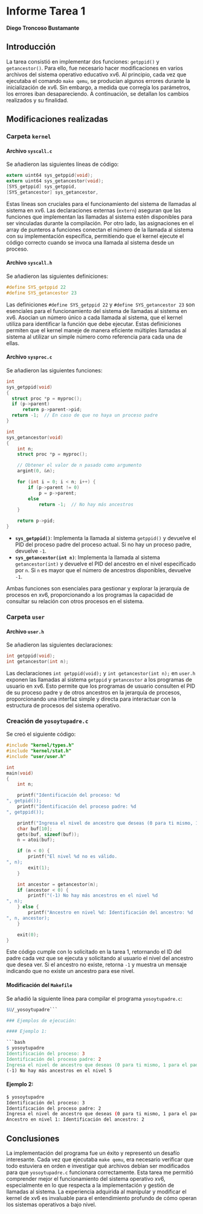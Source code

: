 
# Informe Tarea 1

**Diego Troncoso Bustamante**

## Introducción

La tarea consistió en implementar dos funciones: `getppid()` y `getancestor()`. Para ello, fue necesario hacer modificaciones en varios archivos del sistema operativo educativo xv6. Al principio, cada vez que ejecutaba el comando `make qemu`, se producían algunos errores durante la inicialización de xv6. Sin embargo, a medida que corregía los parámetros, los errores iban desapareciendo. A continuación, se detallan los cambios realizados y su finalidad.

## Modificaciones realizadas

### Carpeta `kernel`

#### Archivo `syscall.c`

Se añadieron las siguientes líneas de código:

```c
extern uint64 sys_getppid(void);      
extern uint64 sys_getancestor(void); 
[SYS_getppid] sys_getppid,       
[SYS_getancestor] sys_getancestor,
```

Estas líneas son cruciales para el funcionamiento del sistema de llamadas al sistema en xv6. Las declaraciones externas (`extern`) aseguran que las funciones que implementan las llamadas al sistema estén disponibles para ser vinculadas durante la compilación. Por otro lado, las asignaciones en el array de punteros a funciones conectan el número de la llamada al sistema con su implementación específica, permitiendo que el kernel ejecute el código correcto cuando se invoca una llamada al sistema desde un proceso.

#### Archivo `syscall.h`

Se añadieron las siguientes definiciones:

```c
#define SYS_getppid 22 
#define SYS_getancestor 23  
```

Las definiciones `#define SYS_getppid 22` y `#define SYS_getancestor 23` son esenciales para el funcionamiento del sistema de llamadas al sistema en xv6. Asocian un número único a cada llamada al sistema, que el kernel utiliza para identificar la función que debe ejecutar. Estas definiciones permiten que el kernel maneje de manera eficiente múltiples llamadas al sistema al utilizar un simple número como referencia para cada una de ellas.

#### Archivo `sysproc.c`

Se añadieron las siguientes funciones:

```c
int
sys_getppid(void)
{
  struct proc *p = myproc();
  if (p->parent)
      return p->parent->pid;
  return -1;  // En caso de que no haya un proceso padre
}

int
sys_getancestor(void)
{
    int n;
    struct proc *p = myproc();

    // Obtener el valor de n pasado como argumento
    argint(0, &n);

    for (int i = 0; i < n; i++) {
        if (p->parent != 0)
            p = p->parent;
        else
            return -1;  // No hay más ancestros
    }

    return p->pid;
}
```

- **`sys_getppid()`**: Implementa la llamada al sistema `getppid()` y devuelve el PID del proceso padre del proceso actual. Si no hay un proceso padre, devuelve `-1`.
- **`sys_getancestor(int n)`**: Implementa la llamada al sistema `getancestor(int)` y devuelve el PID del ancestro en el nivel especificado por `n`. Si `n` es mayor que el número de ancestros disponibles, devuelve `-1`.

Ambas funciones son esenciales para gestionar y explorar la jerarquía de procesos en xv6, proporcionando a los programas la capacidad de consultar su relación con otros procesos en el sistema.

### Carpeta `user`

#### Archivo `user.h`

Se añadieron las siguientes declaraciones:

```c
int getppid(void);        
int getancestor(int n);  
```

Las declaraciones `int getppid(void);` y `int getancestor(int n);` en `user.h` exponen las llamadas al sistema `getppid` y `getancestor` a los programas de usuario en xv6. Esto permite que los programas de usuario consulten el PID de su proceso padre y de otros ancestros en la jerarquía de procesos, proporcionando una interfaz simple y directa para interactuar con la estructura de procesos del sistema operativo.

### Creación de `yosoytupadre.c`

Se creó el siguiente código:

```c
#include "kernel/types.h"
#include "kernel/stat.h"
#include "user/user.h"

int
main(void)
{
    int n;

    printf("Identificación del proceso: %d
", getpid());
    printf("Identificación del proceso padre: %d
", getppid());

    printf("Ingresa el nivel de ancestro que deseas (0 para ti mismo, 1 para el padre, etc.): ");
    char buf[10];
    gets(buf, sizeof(buf));
    n = atoi(buf);

    if (n < 0) {
        printf("El nivel %d no es válido.
", n);
        exit(1);
    }

    int ancestor = getancestor(n);
    if (ancestor < 0) {
        printf("(-1) No hay más ancestros en el nivel %d
", n);
    } else {
        printf("Ancestro en nivel %d: Identificación del ancestro: %d
", n, ancestor);
    }

    exit(0);
}
```

Este código cumple con lo solicitado en la tarea 1, retornando el ID del padre cada vez que se ejecuta y solicitando al usuario el nivel del ancestro que desea ver. Si el ancestro no existe, retorna `-1` y muestra un mensaje indicando que no existe un ancestro para ese nivel.

#### Modificación del `Makefile`

Se añadió la siguiente línea para compilar el programa `yosoytupadre.c`:

```makefile
$U/_yosoytupadre```

### Ejemplos de ejecución:

#### Ejemplo 1:

```bash
$ yosoytupadre
Identificación del proceso: 3
Identificación del proceso padre: 2
Ingresa el nivel de ancestro que deseas (0 para ti mismo, 1 para el padre, etc.): 5
(-1) No hay más ancestros en el nivel 5
```

#### Ejemplo 2:

```bash
$ yosoytupadre
Identificación del proceso: 3
Identificación del proceso padre: 2
Ingresa el nivel de ancestro que deseas (0 para ti mismo, 1 para el padre, etc.): 1
Ancestro en nivel 1: Identificación del ancestro: 2
```

## Conclusiones

La implementación del programa fue un éxito y representó un desafío interesante. Cada vez que ejecutaba `make qemu`, era necesario verificar que todo estuviera en orden e investigar qué archivos debían ser modificados para que `yosoytupadre.c` funcionara correctamente. Esta tarea me permitió comprender mejor el funcionamiento del sistema operativo xv6, especialmente en lo que respecta a la implementación y gestión de llamadas al sistema. La experiencia adquirida al manipular y modificar el kernel de xv6 es invaluable para el entendimiento profundo de cómo operan los sistemas operativos a bajo nivel.
